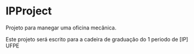 IPProject
=========

Projeto para manegar uma oficina mecânica.

Este projeto será escrito para a cadeira de graduação do 1 periodo de [IP] UFPE

